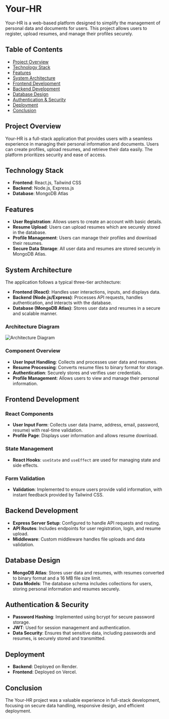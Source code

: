 # Your-HR

Your-HR is a web-based platform designed to simplify the management of personal data and documents for users. This project allows users to register, upload resumes, and manage their profiles securely.

## Table of Contents

- [Project Overview](#project-overview)
- [Technology Stack](#technology-stack)
- [Features](#features)
- [System Architecture](#system-architecture)
- [Frontend Development](#frontend-development)
- [Backend Development](#backend-development)
- [Database Design](#database-design)
- [Authentication & Security](#authentication--security)
- [Deployment](#deployment)
- [Conclusion](#conclusion)

## Project Overview

Your-HR is a full-stack application that provides users with a seamless experience in managing their personal information and documents. Users can create profiles, upload resumes, and retrieve their data easily. The platform prioritizes security and ease of access.

## Technology Stack

- **Frontend**: React.js, Tailwind CSS
- **Backend**: Node.js, Express.js
- **Database**: MongoDB Atlas

## Features

- **User Registration**: Allows users to create an account with basic details.
- **Resume Upload**: Users can upload resumes which are securely stored in the database.
- **Profile Management**: Users can manage their profiles and download their resumes.
- **Secure Data Storage**: All user data and resumes are stored securely in MongoDB Atlas.

## System Architecture

The application follows a typical three-tier architecture:

- **Frontend (React)**: Handles user interactions, inputs, and displays data.
- **Backend (Node.js/Express)**: Processes API requests, handles authentication, and interacts with the database.
- **Database (MongoDB Atlas)**: Stores user data and resumes in a secure and scalable manner.

### Architecture Diagram

![Architecture Diagram](path/to/architecture-diagram.png)

### Component Overview

- **User Input Handling**: Collects and processes user data and resumes.
- **Resume Processing**: Converts resume files to binary format for storage.
- **Authentication**: Securely stores and verifies user credentials.
- **Profile Management**: Allows users to view and manage their personal information.

## Frontend Development

### React Components

- **User Input Form**: Collects user data (name, address, email, password, resume) with real-time validation.
- **Profile Page**: Displays user information and allows resume download.

### State Management

- **React Hooks**: `useState` and `useEffect` are used for managing state and side effects.

### Form Validation

- **Validation**: Implemented to ensure users provide valid information, with instant feedback provided by Tailwind CSS.

## Backend Development

- **Express Server Setup**: Configured to handle API requests and routing.
- **API Routes**: Includes endpoints for user registration, login, and resume upload.
- **Middleware**: Custom middleware handles file uploads and data validation.

## Database Design

- **MongoDB Atlas**: Stores user data and resumes, with resumes converted to binary format and a 16 MB file size limit.
- **Data Models**: The database schema includes collections for users, storing personal information and resumes securely.

## Authentication & Security

- **Password Hashing**: Implemented using bcrypt for secure password storage.
- **JWT**: Used for session management and authentication.
- **Data Security**: Ensures that sensitive data, including passwords and resumes, is securely stored and transmitted.

## Deployment

- **Backend**: Deployed on Render.
- **Frontend**: Deployed on Vercel.

## Conclusion

The Your-HR project was a valuable experience in full-stack development, focusing on secure data handling, responsive design, and efficient deployment.

